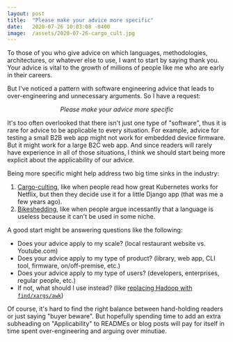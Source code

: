 ```yaml
---
layout: post
title:  "Please make your advice more specific"
date:   2020-07-26 10:03:08 -0400
image:  /assets/2020-07-26-cargo_cult.jpg
---
```


To those of you who give advice on which languages, methodologies, architectures, or whatever else to use, I want to start by saying thank you. Your advice is vital to the growth of millions of people like me who are early in their careers.

But I've noticed a pattern with software engineering advice that leads to over-engineering and unnecessary arguments. So I have a request:

<p align="center"><em>Please make your advice more specific</em></p>

It's too often overlooked that there isn't just one type of "software", thus it is rare for advice to be applicable to every situation. For example, advice for testing a small B2B web app might not work for embedded device firmware. But it might work for a large B2C web app. And since readers will rarely have experience in all of those situations, I think we should start being more explicit about the applicability of our advice.

Being more specific might help address two big time sinks in the industry:
1. [Cargo-culting](https://en.wiktionary.org/wiki/cargo_culting), like when people read how great Kubernetes works for Netflix, but then they decide use it for a little Django app (that was me a few years ago).
2. [Bikeshedding](https://en.wiktionary.org/wiki/bikeshedding), like when people argue incessantly that a language is useless because it can't be used in some niche.

A good start might be answering questions like the following:
* Does your advice apply to my scale? (local restaurant website vs. Youtube.com)
* Does your advice apply to my type of product? (library, web app, CLI tool, firmware, on/off-premise, etc.)
* Does your advice apply to my type of users? (developers, enterprises, regular people, etc.)
* If not, what should I use instead? (like [replacing Hadoop with `find/xargs/awk`](https://adamdrake.com/command-line-tools-can-be-235x-faster-than-your-hadoop-cluster.html))

Of course, it's hard to find the right balance between hand-holding readers or just saying "buyer beware". But hopefully spending time to add an extra subheading on "Applicability" to READMEs or blog posts will pay for itself in time spent over-engineering and arguing over minutiae.
